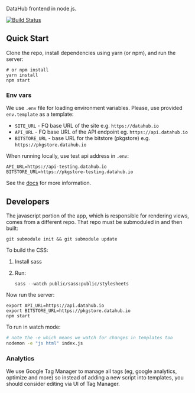 DataHub frontend in node.js.

[![Build Status](https://travis-ci.org/datahq/frontend.svg?branch=master)](https://travis-ci.org/datahq/frontend)

## Quick Start

Clone the repo, install dependencies using yarn (or npm), and run the server:

```
# or npm install
yarn install
npm start
```

### Env vars

We use `.env` file for loading environment variables. Please, use provided `env.template` as a template:

* `SITE_URL` - FQ base URL of the site e.g. `https://datahub.io`
* `API_URL` - FQ base URL of the API endpoint eg. `https://api.datahub.io`
* `BITSTORE_URL` - base URL for the bitstore (pkgstore) e.g. `https://pkgstore.datahub.io`

When running locally, use test api address in `.env`:
```
API_URL=https://api-testing.datahub.io
BITSTORE_URL=https://pkgstore-testing.datahub.io
```

See the [docs](http://docs.datahub.io/developers/) for more information.

## Developers

The javascript portion of the app, which is responsible for rendering views,
 comes from a different repo. That repo must be submoduled in and then built:
```
git submodule init && git submodule update
```

To build the CSS:

1. Install sass
2. Run:

   `sass --watch public/sass:public/stylesheets`

Now run the server:
```
export API_URL=https://api.datahub.io
export BITSTORE_URL=https://pkgstore.datahub.io
npm start
```

To run in watch mode:
```bash
# note the -e which means we watch for changes in templates too
nodemon -e "js html" index.js
```

### Analytics

We use Google Tag Manager to manage all tags (eg, google analytics, optimize and more) so instead of adding a new script into templates, you should consider editing via UI of Tag Manager.
